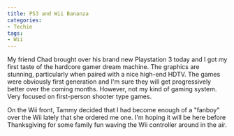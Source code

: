 ```yaml
---
title: PS3 and Wii Bananza
categories:
- Techie
tags:
- Wii
---
```


My friend Chad brought over his brand new Playstation 3 today and I got my first taste of the hardcore gamer dream machine. The graphics are stunning, particularly when paired with a nice high-end HDTV. The games were obviously first generation and I'm sure they will get progressively better over the coming months. However, not my kind of gaming system. Very focused on first-person shooter type games.

On the Wii front, Tammy decided that I had become enough of a "fanboy" over the Wii lately that she ordered me one. I'm hoping it will be here before Thanksgiving for some family fun waving the Wii controller around in the air.
